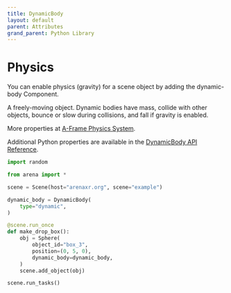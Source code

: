 ```yaml
---
title: DynamicBody
layout: default
parent: Attributes
grand_parent: Python Library
---
```


# Physics

You can enable physics (gravity) for a scene object by adding the dynamic-body Component.

A freely-moving object. Dynamic bodies have mass, collide with other objects, bounce or slow during collisions, and fall if gravity is enabled.

More properties at <a href='https://github.com/c-frame/aframe-physics-system/blob/master/CannonDriver.md'>A-Frame Physics System</a>.

Additional Python properties are available in the [DynamicBody API Reference](/content/python-api/attributes/dynamic_body).

```python
import random

from arena import *

scene = Scene(host="arenaxr.org", scene="example")

dynamic_body = DynamicBody(
    type="dynamic",
)

@scene.run_once
def make_drop_box():
    obj = Sphere(
        object_id="box_3",
        position=(0, 5, 0),
        dynamic_body=dynamic_body,
    )
    scene.add_object(obj)

scene.run_tasks()
```
